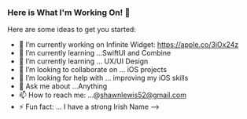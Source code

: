 ### Here is What I'm Working On! 👋



Here are some ideas to get you started:

- 🔭 I’m currently working on Infinite Widget: https://apple.co/3iOx24z
- 🌱 I’m currently learning ...SwiftUI and Combine
- 🌱 I’m currently learning ... UX/UI Design
- 👯 I’m looking to collaborate on ... iOS projects
- 🤔 I’m looking for help with ... improving my iOS skills
- 💬 Ask me about ...Anything
- 📫 How to reach me: ...@shawnlewis52@gmail.com
- ⚡ Fun fact: ... I have a strong Irish Name
-->
